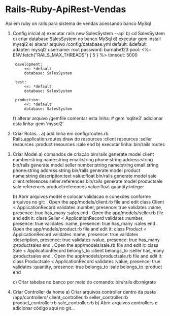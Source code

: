 # Rails-Ruby-ApiRest-Vendas
Api em ruby on rails para sistema de vendas acessando banco MySql


1. Config inicial 
	a) executar rails new SalesSystem --api
	b) cd SalesSystem
	c) criar database SalesSystem no banco MySql
	d) executar gem install mysql2
	e) alterar arquivo /config/database.yml
		default: &default
			adapter: mysql2
			username: root
			password: barnabe123
			pool: <%= ENV.fetch("RAILS_MAX_THREADS") { 5 } %>
			timeout: 5000

		development:
			<<: *default
			database: SalesSystem

		test:
			<<: *default
			database: SalesSystem

		production:
			<<: *default
			database: SalesSystem

	f) alterar arquivo /gemfile
		comentar esta linha: # gem 'sqlite3'
		adicionar esta linha: gem 'mysql2'

2. Criar Rotas...
	a) add linha em config/routes.rb
		Rails.application.routes.draw do
  			resources :client
  			resources :seller
  			resources :product
  			resources :sale
		end
	b) executar linha: bin/rails routes

3. Criar Model
	a) comandos de criação
		bin/rails generate model client number:string name:string email:string phone:string address:string
		bin/rails generate model seller number:string name:string email:string phone:string address:string
		bin/rails generate model product name:string description:text value:float
		bin/rails generate model sale client:references seller:references 
		bin/rails generate model productsale sale:references product:references value:float quantity:integer

	b) Abrir arquivos model e colocar validacao e conexões conforme arquivos no git: 
    		. Open the app/models/client.rb file and edit
				class Client < ApplicationRecord
  					validates :number, presence: true
					  validates :name,  presence: true
					  has_many :sales
				end
		. Open the app/models/seller.rb file and edit it:
				class Seller < ApplicationRecord
  					validates :number, presence: true
					  validates :name,  presence: true
					  has_many :sales
				end
		. Open the app/models/product.rb file and edit it:
				class Product < ApplicationRecord
					validates :name,  presence: true
					validates :description,  presence: true
					validates :value,  presence: true
					has_many :productsales
				end
		. Open the app/models/sale.rb file and edit it:
				class Sale < ApplicationRecord
					belongs_to :client
					belongs_to :seller
					has_many :productsales
				end
		. Open the app/models/productsale.rb file and edit it:
				class Productsale < ApplicationRecord
  					validates :value, presence: true
					validates :quantity,  presence: true
					belongs_to :sale
					belongs_to :product
				end

	c) Criar tabelas no banco por meio do comando:
		bin/rails db:migrate

4. Criar Controller da home
	a) Criar arquivos controller dentro da pasta /app/controllers/
		client_controller.rb 
		seller_controller.rb 
		product_controller.rb 
		sale_controller.rb 
	b) Abrir arquivos controllers e adicionar código aqui no git...


